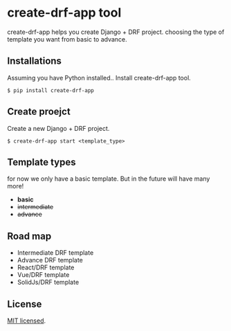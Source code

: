 # create-drf-app tool


create-drf-app helps you create Django + DRF project. choosing the type of template you want from basic to advance. 



## Installations
Assuming you have Python installed..
Install create-drf-app tool.
```shell script
$ pip install create-drf-app
```

## Create proejct
Create a new Django + DRF project.
```shell script
$ create-drf-app start <template_type>
```

## Template types
for now we only have a basic template. But in the future will have many more!
- **basic**
- ~~intermediate~~
- ~~advance~~

## Road map
- Intermediate DRF template
- Advance DRF template
- React/DRF template
- Vue/DRF template
- SolidJs/DRF template


## License

[MIT licensed](https://github.com/MohammedBajuaifer/create-drf-app/blob/master/README.md).

